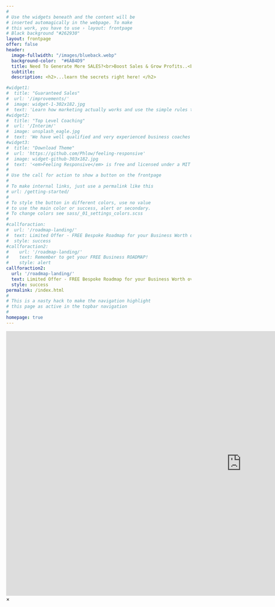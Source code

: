 ```yaml
---
#
# Use the widgets beneath and the content will be
# inserted automagically in the webpage. To make
# this work, you have to use › layout: frontpage
# Black background "#262930"
layout: frontpage
offer: false
header:
  image-fullwidth: "/images/blueback.webp"
  background-color:  "#6AB4D9"
  title: Need To Generate More SALES?<br>Boost Sales & Grow Profits..<br>...GUARANTEED!!
  subtitle:
  description: <h2>...learn the secrets right here! </h2>

#widget1:
#  title: "Guaranteed Sales"
#  url: '/improvements/'
#  image: widget-1-302x182.jpg
#  text: 'Learn how marketing actually works and use the simple rules to refine your sales and marketing    capability to increase leads and convert them to more sales - <em>Guaranteed!!</em> '
#widget2:
#  title: "Top Level Coaching"
#  url: '/Interim/'
#  image: unsplash_eagle.jpg
#  text: 'We have well qualified and very experienced business coaches available to work alongside you to guide and help in the development of your business.'
#widget3:
#  title: "Download Theme"
#  url: 'https://github.com/Phlow/feeling-responsive'
#  image: widget-github-303x182.jpg
#  text: '<em>Feeling Responsive</em> is free and licensed under a MIT License. Make it your own and start building. Grab the <a href="https://github.com/Phlow/feeling-responsive/tree/bare-bones-version">Bare-Bones-Version</a> for a fresh start or learn how to use it with the <a href="https://github.com/Phlow/feeling-responsive/tree/gh-pages">education-version</a> with sample posts and images. Then tell me via Twitter <a href="http://twitter.com/phlow">@phlow</a>.'
#
# Use the call for action to show a button on the frontpage
#
# To make internal links, just use a permalink like this
# url: /getting-started/
#
# To style the button in different colors, use no value
# to use the main color or success, alert or secondary.
# To change colors see sass/_01_settings_colors.scss
#
#callforaction:
#  url: '/roadmap-landing/'
#  text: Limited Offer - FREE Bespoke Roadmap for your Business Worth over £495! Click NOW!
#  style: success
#callforaction2:
#    url: '/roadmap-landing/'
#    text: Remember to get your FREE Business ROADMAP!
#    style: alert
callforaction2:
  url: '/roadmap-landing/'
  text: Limited Offer - FREE Bespoke Roadmap for your Business Worth over £495! Click NOW!
  style: success
permalink: /index.html
#
# This is a nasty hack to make the navigation highlight
# this page as active in the topbar navigation
#
homepage: true
---
```



<div id="videoModal" class="reveal-modal large" data-reveal="">
  <div class="flex-video widescreen vimeo" style="display: block;">
    <iframe width="1280" height="720" src="https://www.youtube.com/embed/3b5zCFSmVvU" frameborder="0" allowfullscreen></iframe>
  </div>
  <a class="close-reveal-modal">&#215;</a>
</div>
